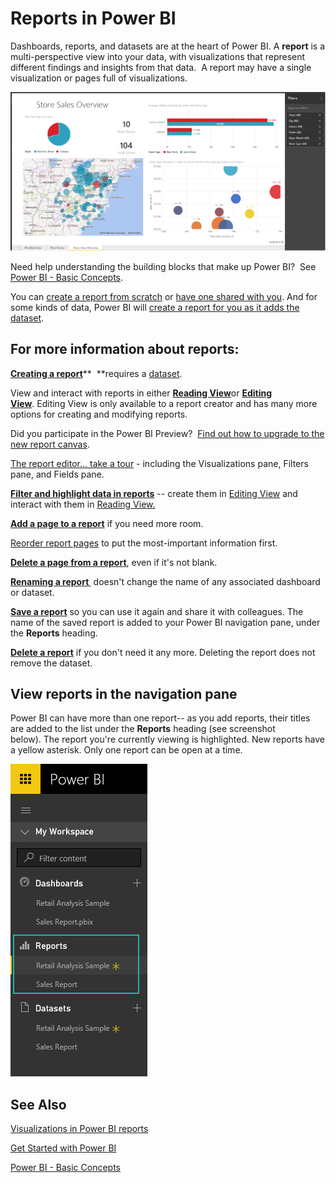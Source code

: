 ﻿<properties 
   pageTitle="Reports in Power BI"
   description="Reports in Power BI"
   services="powerbi" 
   documentationCenter="" 
   authors="v-anpasi" 
   manager="mblythe" 
   editor=""
   tags=""/>
 
<tags
   ms.service="powerbi"
   ms.devlang="NA"
   ms.topic="article"
   ms.tgt_pltfrm="NA"
   ms.workload="powerbi"
   ms.date="09/28/2015"
   ms.author="v-anpasi"/>
# Reports in Power BI

Dashboards, reports, and datasets are at the heart of Power BI. A **report** is a multi-perspective view into your data, with visualizations that represent different findings and insights from that data.  A report may have a single visualization or pages full of visualizations.

![](media/powerbi-service-reports/reportview.png)

Need help understanding the building blocks that make up Power BI?  See [Power BI - Basic Concepts](http://support.powerbi.com/knowledgebase/articles/487029-power-bi-preview-basic-concepts).

You can [create a report from scratch](http://support.powerbi.com/knowledgebase/articles/475616-create-a-new-power-bi-report) or [have one shared with you](http://support.powerbi.com/knowledgebase/articles/431008-share-a-dashboard). And for some kinds of data, Power BI will [create a report for you as it adds the dataset](http://support.powerbi.com/knowledgebase/articles/434354-get-data).  

## For more information about reports:

[**Creating a report**](http://support.powerbi.com/knowledgebase/articles/475616-create-a-new-power-bi-report)**  **requires a [dataset](http://support.powerbi.com/knowledgebase/articles/434354-get-data).  

View and interact with reports in either [**Reading View**](http://support.powerbi.com/knowledgebase/articles/445094-interact-with-a-report-in-reading-view)or **[Editing View](http://support.powerbi.com/knowledgebase/articles/443094-edit-a-report)**. Editing View is only available to a report creator and has many more options for creating and modifying reports.

Did you participate in the Power BI Preview?  [Find out how to upgrade to the new report canvas](https://support.powerbi.com/knowledgebase/articles/663517).

[The report editor... take a tour](https://support.powerbi.com/knowledgebase/articles/665494) - including the Visualizations pane, Filters pane, and Fields pane.

**[Filter and highlight data in reports](http://support.powerbi.com/knowledgebase/articles/467092-about-filters-and-highlighting-in-reports)** -- create them in [Editing View](http://support.powerbi.com/knowledgebase/articles/443094-edit-a-report) and interact with them in [Reading View.](http://support.powerbi.com/knowledgebase/articles/445094-interact-with-a-report-in-reading-view)

[**Add a page to a report**](http://support.powerbi.com/knowledgebase/articles/474804-add-a-page-to-a-power-bi-report) if you need more room.

[Reorder report pages](https://support.powerbi.com/knowledgebase/articles/475186) to put the most-important information first.

[**Delete a page from a report**](http://support.powerbi.com/knowledgebase/articles/474805-delete-a-page-from-a-power-bi-report), even if it's not blank.

**[Renaming a report ](http://support.powerbi.com/knowledgebase/articles/474347-rename-a-report)**  doesn't change the name of any associated dashboard or dataset.

[**Save a report**](http://support.powerbi.com/knowledgebase/articles/444112-save-a-report) so you can use it again and share it with colleagues. The name of the saved report is added to your Power BI navigation pane, under the **Reports** heading.

**[Delete a report](http://support.powerbi.com/knowledgebase/articles/474346-delete-a-report)** if you don't need it any more. Deleting the report does not remove the dataset.

## View reports in the navigation pane

Power BI can have more than one report-- as you add reports, their titles are added to the list under the **Reports** heading (see screenshot below). The report you're currently viewing is highlighted. New reports have a yellow asterisk. Only one report can be open at a time.

![](media/powerbi-service-reports/navigator.png)

## See Also

[](https://support.office.microsoft.com/article/Visualizations-in-Power-BI-reports-96901475-bf5a-4fac-8042-82a0ff580767 "Visualizations in Power BI reports")[Visualizations in Power BI reports](http://support.powerbi.com/knowledgebase/articles/434821-visualizations-in-power-bi-reports)[](http://support.powerbi.com/knowledgebase/articles/434821-visualizations-in-power-bi-reports)

[Get Started with Power BI](http://support.powerbi.com/knowledgebase/articles/430814-get-started-with-power-bi) 

 [Power BI - Basic Concepts](http://support.powerbi.com/knowledgebase/articles/487029-power-bi-preview-basic-concepts)
